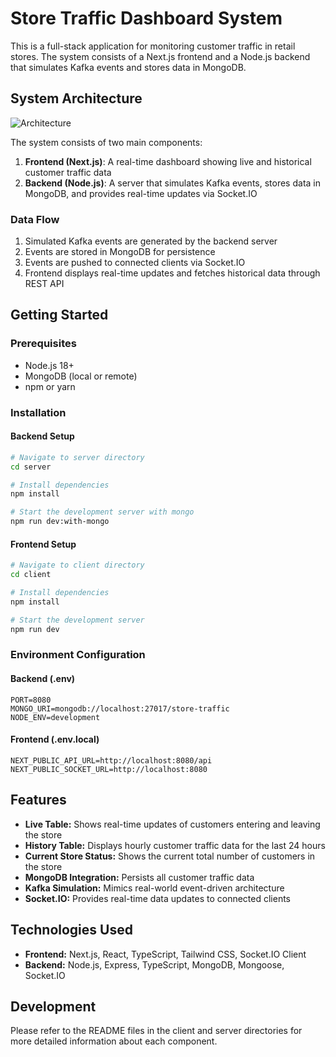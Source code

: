 # Store Traffic Dashboard System

This is a full-stack application for monitoring customer traffic in retail stores. The system consists of a Next.js frontend and a Node.js backend that simulates Kafka events and stores data in MongoDB.

## System Architecture

![Architecture](https://via.placeholder.com/800x400?text=Store+Traffic+Dashboard+Architecture)

The system consists of two main components:

1. **Frontend (Next.js)**: A real-time dashboard showing live and historical customer traffic data
2. **Backend (Node.js)**: A server that simulates Kafka events, stores data in MongoDB, and provides real-time updates via Socket.IO

### Data Flow

1. Simulated Kafka events are generated by the backend server
2. Events are stored in MongoDB for persistence
3. Events are pushed to connected clients via Socket.IO
4. Frontend displays real-time updates and fetches historical data through REST API

## Getting Started

### Prerequisites

- Node.js 18+
- MongoDB (local or remote)
- npm or yarn

### Installation

#### Backend Setup

```bash
# Navigate to server directory
cd server

# Install dependencies
npm install

# Start the development server with mongo
npm run dev:with-mongo
```

#### Frontend Setup

```bash
# Navigate to client directory
cd client

# Install dependencies
npm install

# Start the development server
npm run dev
```

### Environment Configuration

#### Backend (.env)

```
PORT=8080
MONGO_URI=mongodb://localhost:27017/store-traffic
NODE_ENV=development
```

#### Frontend (.env.local)

```
NEXT_PUBLIC_API_URL=http://localhost:8080/api
NEXT_PUBLIC_SOCKET_URL=http://localhost:8080
```

## Features

- **Live Table:** Shows real-time updates of customers entering and leaving the store
- **History Table:** Displays hourly customer traffic data for the last 24 hours
- **Current Store Status:** Shows the current total number of customers in the store
- **MongoDB Integration:** Persists all customer traffic data
- **Kafka Simulation:** Mimics real-world event-driven architecture
- **Socket.IO:** Provides real-time data updates to connected clients

## Technologies Used

- **Frontend:** Next.js, React, TypeScript, Tailwind CSS, Socket.IO Client
- **Backend:** Node.js, Express, TypeScript, MongoDB, Mongoose, Socket.IO

## Development

Please refer to the README files in the client and server directories for more detailed information about each component.

